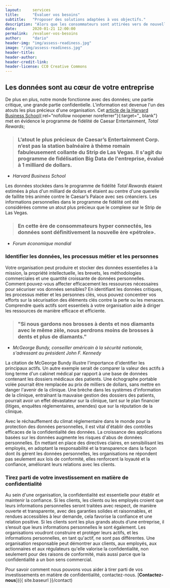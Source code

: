 ```yaml
---
layout:     services
title:      "Évaluer vos besoins"
subtitle:   "Proposer des solutions adaptées à vos objectifs."
description: "Alors que les consommateurs sont attirées vers de nouvelles plates-formes numériques, la sécurité des données privées n’ai pas seulement un problème de gestion des risques, mais un possible avantage concurrentiel."
date:       2020-01-21 12:00:00
permalink:  /evaluer-vos-besoins
author:     "dario"
header-img: "img/assess-readiness.jpg"
image: "/img/assess-readiness.jpg"
header-title:
header-author:
header-credit-link:
header-license: CC0 Creative Commons
---
```


## Les données sont au cœur de votre entreprise
De plus en plus, notre monde fonctionne avec des données; une partie critique, une grande partie confidentielle. L'information est devenue l'un des atouts les plus précieux d'une organisation. Cet [article de la Harvard Business School](https://digit.hbs.org/submission/caesars-entertainment-what-happens-in-vegas-ends-up-in-a-1billion-database/){:rel="nofollow noopener noreferrer"}{:target="_ blank"} met en évidence le programme de fidélité de Caesar Entertainment, _Total Rewards_;

> ### L’atout le plus précieux de Caesar’s Entertainment Corp. n’est pas la station balnéaire à thème romain fabuleusement collante du Strip de Las Vegas. Il s'agit du programme de fidélisation Big Data de l'entreprise, évalué à 1 milliard de dollars.
- <cite> Harvard Business School </cite>

Les données stockées dans le programme de fidélité _Total Rewards_ étaient estimées à plus d'un milliard de dollars et étaient au centre d'une querelle de faillite très animée contre le Caesar’s Palace avec ses créanciers. Les informations personnelles dans le programme de fidélité ont été considérées comme un atout plus précieux que le complexe sur le Strip de Las Vegas.

> ### En cette ère de consommateurs hyper connectés, les données sont définitivement la nouvelle ère «pétrole».
- <cite> Forum économique mondial </cite>

### Identifier les données, les processus métier et les personnes
Votre organisation peut produire et stocker des données essentielles à la mission, la propriété intellectuelle, les brevets, les méthodologies commerciales et une quantité croissante de données personnelles. Comment pouvez-vous affecter efficacement les ressources nécessaires pour sécuriser vos données sensibles? En identifiant les données critiques, les processus métier et les personnes clés, vous pouvez concentrer vos efforts sur la sécurisation des éléments clés contre la perte ou les menaces. Comprendre quels actifs sont essentiels à votre organisation aide à diriger les ressources de manière efficace et efficiente.

> ### "Si nous gardons nos brosses à dents et nos diamants avec le même zèle, nous perdrons moins de brosses à dents et plus de diamants."
- <cite> McGeorge Bundy, conseiller américain à la sécurité nationale, s'adressant au président John F. Kennedy </cite>
 
La citation de McGeorge Bundy illustre l'importance d'identifier les principaux actifs. Un autre exemple serait de comparer la valeur des actifs à long terme d'un cabinet médical par rapport à une base de données contenant les dossiers médicaux des patients. Une échographe portable volée pourrait être remplacée au prix de milliers de dollars, sans mettre en danger l'avenir de la clinique. Une brèche dans les systèmes d'information de la clinique, entraînant la mauvaise gestion des dossiers des patients, pourrait avoir un effet dévastateur sur la clinique, tant sur le plan financier (litiges, enquêtes réglementaires, amendes) que sur la réputation de la clinique.
 
Avec le réchauffement du climat réglementaire dans le monde pour la protection des données personnelles, il est vital d'établir des contrôles efficaces de la confidentialité des données. La croissance des applications basées sur les données augmente les risques d'abus de données personnelles. En mettant en place des directives claires, en sensibilisant les employés, en adoptant la responsabilité et la transparence dans la façon dont ils gèrent les données personnelles, les organisations ne répondent pas seulement aux lois de conformité, elles renforcent la loyauté et la confiance, améliorant leurs relations avec les clients.

### Tirez parti de votre investissement en matière de confidentialité
Au sein d'une organisation, la confidentialité est essentielle pour établir et maintenir la confiance. Si les clients, les clients ou les employés croient que leurs informations personnelles seront traitées avec respect, de manière ouverte et transparente, avec des garanties solides et raisonnables, et rendues accessibles à leur demande, cela favorise la confiance et une relation positive. Si les clients sont les plus grands atouts d’une entreprise, il s’ensuit que leurs informations personnelles le sont également. Les organisations voudront construire et protéger leurs actifs, et les informations personnelles, en tant qu'actif, ne sont pas différentes. Une organisation responsable peut démontrer aux clients, aux employés, aux actionnaires et aux régulateurs qu'elle valorise la confidentialité, non seulement pour des raisons de conformité, mais aussi parce que la confidentialité a un bon sens commercial.

Pour savoir comment nous pouvons vous aider à tirer parti de vos investissements en matière de confidentialité, contactez-nous. [**Contactez-nous**]({{ site.baseurl }}/contact)
